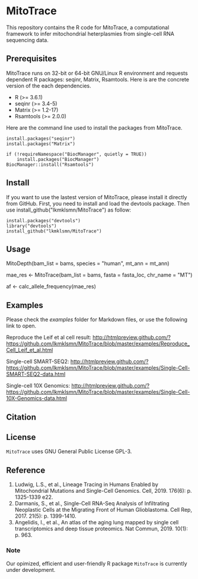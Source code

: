 # MitoTrace
This repository contains the R code for MitoTrace, a computational framework to infer mitochondrial heterplasmies from single-cell RNA sequencing data.


## Prerequisites
MitoTrace runs on 32-bit or 64-bit GNU/Linux R environment and requests dependent R packages: seqinr, Matrix, Rsamtools. Here is are the concrete version of the each dependencies.
* R (>= 3.6.1)
* seqinr (>= 3.4-5)
* Matrix (>= 1.2-17)
* Rsamtools (>= 2.0.0)

Here are the command line used to install the packages from MitoTrace.

```
install.packages("seqinr")
install.packages("Matrix")

if (!requireNamespace("BiocManager", quietly = TRUE))
    install.packages("BiocManager")
BiocManager::install("Rsamtools")
```


## Install
If you want to use the lastest version of MitoTrace, please install it directly from GitHub. First, you need to install and load the devtools package. Then use install_github("lkmklsmn/MitoTrace") as follow:
```
install.packages("devtools")
library("devtools")
install_github("lkmklsmn/MitoTrace")
```

## Usage
MitoDepth(bam_list = bams, species = "human", mt_ann = mt_ann)

mae_res <- MitoTrace(bam_list = bams, fasta = fasta_loc, chr_name = "MT")

af <- calc_allele_frequency(mae_res)

## Examples
Please check the *examples* folder for Markdown files, or use the following link to open.

Reproduce the Leif et al cell result: <http://htmlpreview.github.com/?https://github.com/lkmklsmn/MitoTrace/blob/master/examples/Reproduce_Cell_Leif_et_al.html>

Single-cell SMART-SEQ2: 
<http://htmlpreview.github.com/?https://github.com/lkmklsmn/MitoTrace/blob/master/examples/Single-Cell-SMART-SEQ2-data.html> 

Single-cell 10X Genomics: 
<http://htmlpreview.github.com/?https://github.com/lkmklsmn/MitoTrace/blob/master/examples/Single-Cell-10X-Genomics-data.html>

## Citation

## License
`MitoTrace` uses GNU General Public License GPL-3.

## Reference
1.	Ludwig, L.S., et al., Lineage Tracing in Humans Enabled by Mitochondrial Mutations and Single-Cell Genomics. Cell, 2019. 176(6): p. 1325-1339 e22.
2.	Darmanis, S., et al., Single-Cell RNA-Seq Analysis of Infiltrating Neoplastic Cells at the Migrating Front of Human Glioblastoma. Cell Rep, 2017. 21(5): p. 1399-1410.
3.	Angelidis, I., et al., An atlas of the aging lung mapped by single cell transcriptomics and deep tissue proteomics. Nat Commun, 2019. 10(1): p. 963.

### Note
Our opimized, efficient and user-friendly R package `MitoTrace` is currently under development.

